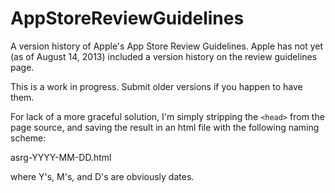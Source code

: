 AppStoreReviewGuidelines
========================

A version history of Apple's App Store Review Guidelines. Apple has not yet (as of August 14, 2013) included a version history on the review guidelines page.

This is a work in progress. Submit older versions if you happen to have them. 

For lack of a more graceful solution, I'm simply stripping the `<head>` from the page source, and saving the result in an html file with the following naming scheme:

asrg-YYYY-MM-DD.html

where Y's, M's, and D's are obviously dates.
